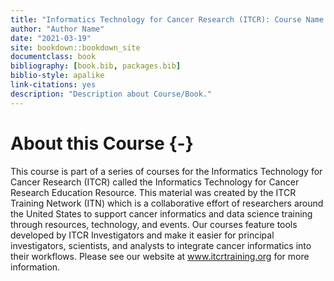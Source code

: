 ```yaml
--- 
title: "Informatics Technology for Cancer Research (ITCR): Course Name "
author: "Author Name"
date: "2021-03-19"
site: bookdown::bookdown_site
documentclass: book
bibliography: [book.bib, packages.bib]
biblio-style: apalike
link-citations: yes
description: "Description about Course/Book."
---
```





# About this Course {-}

This course is part of a series of courses for the Informatics Technology for Cancer Research (ITCR) called the Informatics Technology for Cancer Research Education Resource. This material was created by the ITCR Training Network (ITN)  which is a collaborative effort of researchers around the United States to support cancer informatics and data science training through resources, technology, and events. Our courses feature tools developed by ITCR Investigators and make it easier for principal investigators, scientists, and analysts to integrate cancer informatics into their workflows. Please see our website at www.itcrtraining.org for more information.

